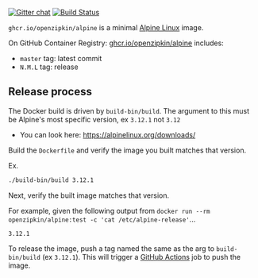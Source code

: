 [![Gitter chat](http://img.shields.io/badge/gitter-join%20chat%20%E2%86%92-brightgreen.svg)](https://gitter.im/openzipkin/zipkin)
[![Build Status](https://travis-ci.com/openzipkin/docker-alpine.svg?branch=master)](https://travis-ci.com/openzipkin/docker-alpine)

`ghcr.io/openzipkin/alpine` is a minimal [Alpine Linux](https://alpinelinux.org) image.

On GitHub Container Registry: [ghcr.io/openzipkin/alpine](https://github.com/orgs/openzipkin/packages/container/package/alpine) includes:
 * `master` tag: latest commit
 * `N.M.L` tag: release

## Release process
The Docker build is driven by `build-bin/build`. The argument to this must be Alpine's most specific
version, ex `3.12.1` not `3.12`
 * You can look here: https://alpinelinux.org/downloads/

Build the `Dockerfile` and verify the image you built matches that version.

Ex.
```bash
./build-bin/build 3.12.1
```

Next, verify the built image matches that version.

For example, given the following output from `docker run --rm openzipkin/alpine:test -c 'cat /etc/alpine-release'`...
```
3.12.1
```

To release the image, push a tag named the same as the arg to `build-bin/build` (ex `3.12.1`).
This will trigger a [GitHub Actions](https://github.com/openzipkin/docker-alpine/actions) job to push the image.

